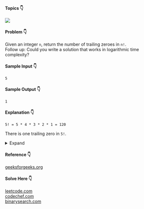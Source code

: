 #### Topics :point_down:
![](https://img.shields.io/badge/-math-wheat)

#### Problem :point_down:
Given an integer `n`, return the number of trailing zeroes in `n!`.  
Follow up: Could you write a solution that works in logarithmic time complexity?
#### Sample Input :point_down:
```
5
```
#### Sample Output :point_down:
```
1
```
#### Explanation :point_down:
```
5! = 5 * 4 * 3 * 2 * 1 = 120
```
There is one trailing zero in `5!`.
<details>
<summary>Expand</summary>

#### Python :point_down:
```py
def solve(n):
    z = 0 # zeroes
    m = 5 # multiple of 5
    while floor(n//m) >= 1:
        z += floor(n//m)
        m *= 5

    return z
```
#### Hint :point_down:
```
trailing 0s in n! = count of 5s in prime factors of n!
                  = floor(n/5) + floor(n/25) + floor(n/125) + ....
```
#### Time Complexity :point_down:
```
O(log n)
```
#### Space Complexity :point_down:
```
O(1)
```
</details>

#### Reference :point_down:
[geeksforgeeks.org](https://www.geeksforgeeks.org/count-trailing-zeroes-factorial-number/)
#### Solve Here :point_down:
[leetcode.com](https://leetcode.com/problems/factorial-trailing-zeroes/)  
[codechef.com](https://www.codechef.com/problems/FCTRL)  
[binarysearch.com](https://binarysearch.com/problems/Factory-Trail)
